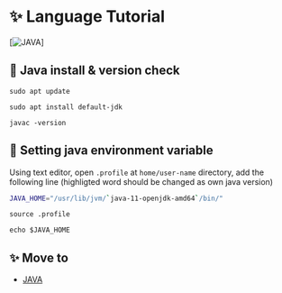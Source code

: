 # :sparkles: Language Tutorial
[![JAVA](https://img.shields.io/badge/JAVA-v11.0.4-red)]

## :rocket: Java install & version check

```shell
sudo apt update

sudo apt install default-jdk

javac -version
```

## :wrench: Setting java environment variable

Using text editor, open `.profile` at `home/user-name` directory, add the following line (highligted word should be changed as own java version)

```bash
JAVA_HOME="/usr/lib/jvm/`java-11-openjdk-amd64`/bin/"
```
```shell
source .profile

echo $JAVA_HOME
```

## :sparkles: Move to

* [JAVA](https://github.com/tigermeal/Language_tutorial/tree/master/java)


